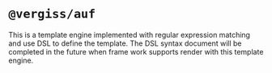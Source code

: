 # `@vergiss/auf`

This is a template engine implemented with regular expression matching and use DSL to define the template.
The DSL syntax document will be completed in the future when frame work supports render with this template engine.

